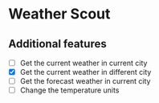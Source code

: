 # Weather Scout

## Additional features

- [ ] Get the current weather in current city
- [x] Get the current weather in different city
- [ ] Get the forecast weather in current city
- [ ] Change the temperature units
